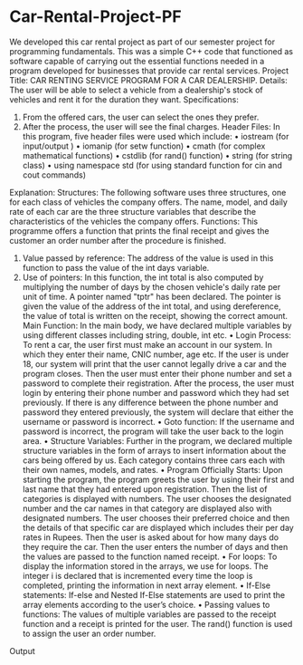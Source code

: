 # Car-Rental-Project-PF
We developed this car rental project as part of our semester project for programming fundamentals. This was a simple C++ code that functioned as software capable of carrying out the essential functions needed in a program developed for businesses that provide car rental services.
Project Title:
 CAR RENTING SERVICE PROGRAM FOR A CAR DEALERSHIP.
Details:
The user will be able to select a vehicle from a dealership's stock of vehicles and rent it for the duration they want.
Specifications:
1) From the offered cars, the user can select the ones they prefer.
2) After the process, the user will see the final charges.
Header Files:
In this program, five header files were used which include:
•	iostream (for input/output )
•	iomanip (for setw function)
•	cmath (for complex mathematical functions)
•	cstdlib (for rand() function)
•	string (for string class)
•	using namespace std (for using standard function for cin and cout commands)

Explanation:
Structures:
The following software uses three structures, one for each class of vehicles the company offers. The name, model, and daily rate of each car are the three structure variables that describe the characteristics of the vehicles the company offers.
Functions:
This programme offers a function that prints the final receipt and gives the customer an order number after the procedure is finished.
1) Value passed by reference:
The address of the value is used in this function to pass the value of the int days variable.
2) Use of pointers: 
In this function, the int total is also computed by multiplying the number of days by the chosen vehicle's daily rate per unit of time. A pointer named "tptr" has been declared. The pointer is given the value of the address of the int total, and using dereference, the value of total is written on the receipt, showing the correct amount.
Main Function:
In the main body, we have declared multiple variables by using different classes including string, double, int etc. 
•	Login Process:
                        To rent a car, the user first must make an account in our system. In which they enter their name, CNIC number, age etc. If the user is under 18, our system will print that the user cannot legally drive a car and the program closes. Then the user must enter their phone number and set a password to complete their registration. After the process, the user must login by entering their phone number and password which they had set previously. If there is any difference between the phone number and password they entered previously, the system will declare that either the username or password is incorrect.
•	Goto function:
                        If the username and password is incorrect, the program will take the user back to the login area.
•	Structure Variables:
                                  Further in the program, we declared multiple structure variables in the form of arrays to insert information about the cars being offered by us. Each category contains three cars each with their own names, models, and rates.
•	Program Officially Starts:
                                            Upon starting the program, the program greets the user by using their first and last name that they had entered upon registration. Then the list of categories is displayed with numbers. The user chooses the designated number and the car names in that category are displayed also with designated numbers. The user chooses their preferred choice and then the details of that specific car are displayed which includes their per day rates in Rupees. Then the user is asked about for how many days do they require the car. Then the user enters the number of days and then the values are passed to the function named receipt.
•	For loops:
                 To display the information stored in the arrays, we use for loops. The integer i
is declared that is incremented every time the loop is completed, printing the information in next array element. 
•	If-Else statements: 
                               If-else and Nested If-Else statements are used to print the array elements according to the user’s choice. 
•	Passing values to functions: 
                                              The values of multiple variables are passed to the receipt function and a receipt is printed for the user. The rand() function is used to assign the user an order number. 











Output


                 



